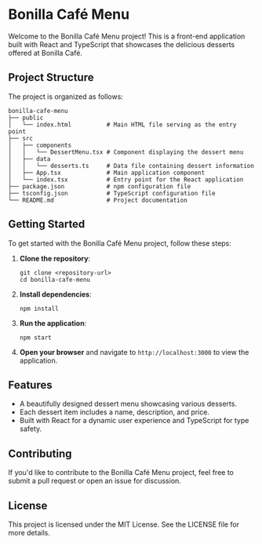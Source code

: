 # Bonilla Café Menu

Welcome to the Bonilla Café Menu project! This is a front-end application built with React and TypeScript that showcases the delicious desserts offered at Bonilla Café.

## Project Structure

The project is organized as follows:

```
bonilla-cafe-menu
├── public
│   └── index.html          # Main HTML file serving as the entry point
├── src
│   ├── components
│   │   └── DessertMenu.tsx # Component displaying the dessert menu
│   ├── data
│   │   └── desserts.ts     # Data file containing dessert information
│   ├── App.tsx             # Main application component
│   └── index.tsx           # Entry point for the React application
├── package.json            # npm configuration file
├── tsconfig.json           # TypeScript configuration file
└── README.md               # Project documentation
```

## Getting Started

To get started with the Bonilla Café Menu project, follow these steps:

1. **Clone the repository**:
   ```
   git clone <repository-url>
   cd bonilla-cafe-menu
   ```

2. **Install dependencies**:
   ```
   npm install
   ```

3. **Run the application**:
   ```
   npm start
   ```

4. **Open your browser** and navigate to `http://localhost:3000` to view the application.

## Features

- A beautifully designed dessert menu showcasing various desserts.
- Each dessert item includes a name, description, and price.
- Built with React for a dynamic user experience and TypeScript for type safety.

## Contributing

If you'd like to contribute to the Bonilla Café Menu project, feel free to submit a pull request or open an issue for discussion.

## License

This project is licensed under the MIT License. See the LICENSE file for more details.